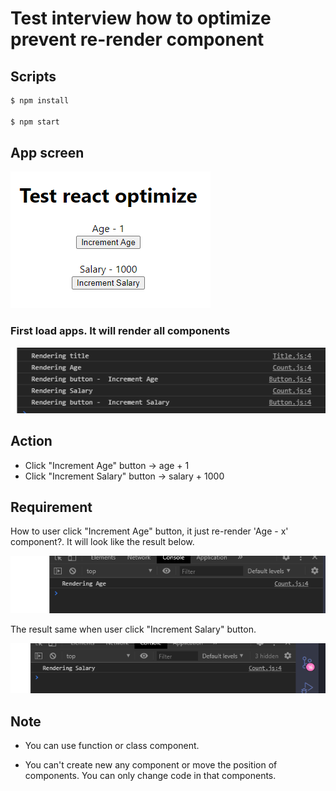 # Test interview how to optimize prevent re-render component

## Scripts

```bash
$ npm install

$ npm start
```

## App screen

![app-screen](./app-screen.png)

### First load apps. It will render all components

![first-load](./first-load.png)

## Action

- Click "Increment Age" button -> age + 1
- Click "Increment Salary" button -> salary + 1000

## Requirement

How to user click "Increment Age" button, it just re-render 'Age - x' component?. It will look like the result below.

![age](./age.png)

The result same when user click "Increment Salary" button.

![salary](./salary.png)

## Note

- You can use function or class component.

- You can't create new any component or move the position of components. You can only change code in that components.
